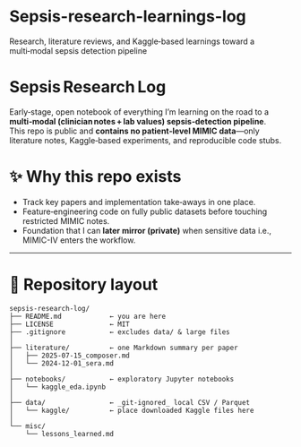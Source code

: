 # Sepsis-research-learnings-log
Research, literature reviews, and Kaggle‑based learnings toward a multi‑modal sepsis detection pipeline

# Sepsis Research Log

Early‑stage, open notebook of everything I’m learning on the road to a **multi‑modal (clinician notes + lab values) sepsis‑detection pipeline**.  
This repo is public and **contains no patient‑level MIMIC data**—only literature notes, Kaggle‑based experiments, and reproducible code stubs.

# ✨ Why this repo exists
- Track key papers and implementation take‑aways in one place.  
- Feature‑engineering code on fully public datasets before touching restricted MIMIC notes.  
- Foundation that I can **later mirror (private)** when sensitive data i.e., MIMIC-IV enters the workflow.

---

# 📁 Repository layout
```text
sepsis-research-log/
├── README.md            ← you are here
├── LICENSE              ← MIT
├── .gitignore           ← excludes data/ & large files
│
├── literature/          ← one Markdown summary per paper
│   ├── 2025-07-15_composer.md
│   └── 2024-12-01_sera.md
│
├── notebooks/           ← exploratory Jupyter notebooks
│   └── kaggle_eda.ipynb
│
├── data/                ← _git‑ignored_ local CSV / Parquet
│   └── kaggle/          ← place downloaded Kaggle files here
│
└── misc/
    └── lessons_learned.md
